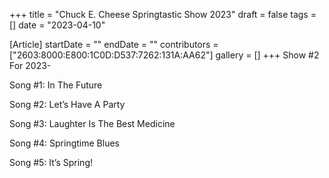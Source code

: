 +++
title = "Chuck E. Cheese Springtastic Show 2023"
draft = false
tags = []
date = "2023-04-10"

[Article]
startDate = ""
endDate = ""
contributors = ["2603:8000:E800:1C0D:D537:7262:131A:AA62"]
gallery = []
+++
Show #2 For 2023-

Song #1: In The Future

Song #2: Let’s Have A Party

Song #3: Laughter Is The Best Medicine 

Song #4: Springtime Blues

Song #5: It’s Spring!